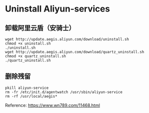 # Uninstall Aliyun-services  

## 卸载阿里云盾（安骑士）
```  
wget http://update.aegis.aliyun.com/download/uninstall.sh  
chmod +x uninstall.sh  
./uninstall.sh  
wget http://update.aegis.aliyun.com/download/quartz_uninstall.sh  
chmod +x quartz_uninstall.sh  
./quartz_uninstall.sh  
```  
## 删除残留
```  
pkill aliyun-service  
rm -fr /etc/init.d/agentwatch /usr/sbin/aliyun-service  
rm -rf /usr/local/aegis*  
```  

Reference: https://www.wn789.com/11468.html  

